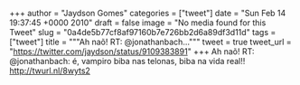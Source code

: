 
+++
author = "Jaydson Gomes"
categories = ["tweet"]
date = "Sun Feb 14 19:37:45 +0000 2010"
draft = false
image = "No media found for this Tweet"
slug = "0a4de5b77cf8af97160b7e726bb2d6a89df3d11d"
tags = ["tweet"]
title = """Ah naõ! RT: @jonathanbach..."""
tweet = true
tweet_url = "https://twitter.com/jaydson/status/9109383891"
+++
Ah naõ! RT: @jonathanbach: é, vampiro biba nas telonas, biba na vida real!! http://twurl.nl/8wyts2
